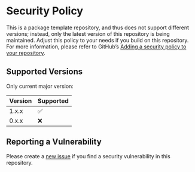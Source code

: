 # Security Policy

This is a package template repository, and thus does not support different versions; instead, only the latest version of this repository is being maintained. Adjust this policy to your needs if you build on this repository. For more information, please refer to GitHub’s [Adding a security policy to your repository](https://docs.github.com/en/code-security/getting-started/adding-a-security-policy-to-your-repository).

## Supported Versions

Only current major version:

| Version | Supported          |
| ------- | ------------------ |
| 1.x.x   | :white_check_mark: |
| 0.x.x   | :x:                |

## Reporting a Vulnerability

Please create a [new issue](https://github.com/jenstroeger/python-package-template/issues/new) if you find a security vulnerability in this repository.
